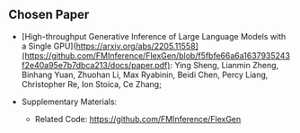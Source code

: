 ## Chosen Paper
* [High-throughput Generative Inference of Large Language Models with a Single GPU](https://arxiv.org/abs/2205.11558](https://github.com/FMInference/FlexGen/blob/f5fbfe66a6a1637935243f2e40a95e7b7dbca213/docs/paper.pdf): 
  Ying Sheng, Lianmin Zheng, Binhang Yuan, Zhuohan Li, Max Ryabinin, Beidi Chen, Percy Liang, Christopher Re, Ion Stoica, Ce Zhang; 
  
* Supplementary Materials:
    * Related Code: https://github.com/FMInference/FlexGen



